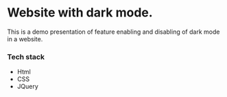 # Website with dark mode.
This is a demo presentation of feature enabling and disabling of dark mode in a website.

### Tech stack
 * Html
 * CSS
 * JQuery
